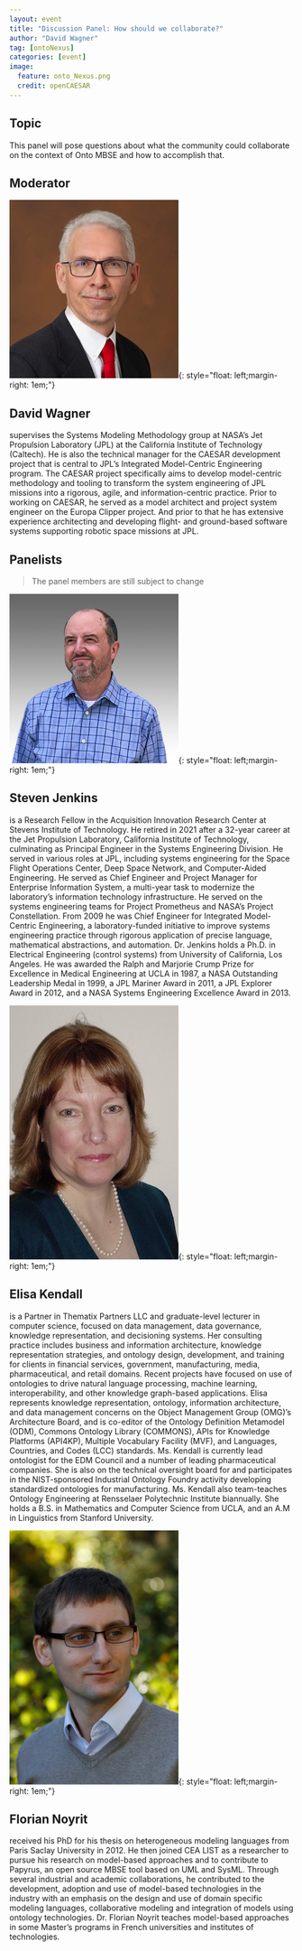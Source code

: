 ```yaml
---
layout: event
title: "Discussion Panel: How should we collaborate?"
author: "David Wagner"
tag: [ontoNexus]
categories: [event]
image:
  feature: onto_Nexus.png
  credit: openCAESAR
---
```


## Topic

This panel will pose questions about what the community could collaborate on the context of Onto MBSE and how to accomplish that.

## Moderator

![David Wagner](img/Wagner.jpg){: style="float: left;margin-right: 1em;"}

<h2>David Wagner</h2> supervises the Systems Modeling Methodology group at NASA’s Jet Propulsion Laboratory (JPL) at the California Institute of Technology (Caltech). He is also the technical manager for the CAESAR development project that is central to JPL’s Integrated Model-Centric Engineering program. The CAESAR project specifically aims to develop model-centric methodology and tooling to transform the system engineering of JPL missions into a rigorous, agile, and information-centric practice. Prior to working on CAESAR, he served as a model architect and project system engineer on the Europa Clipper project. And prior to that he has extensive experience architecting and developing flight- and ground-based software systems supporting robotic space missions at JPL.

## Panelists

> The panel members are still subject to change

![Steve Jenkins](img/Jenkins.jpeg){: style="float: left;margin-right: 1em;"}

<h2>Steven Jenkins</h2> is a Research Fellow in the Acquisition Innovation Research Center at Stevens Institute of Technology. He retired in 2021 after a 32-year career at the Jet Propulsion Laboratory, California Institute of Technology, culminating as Principal Engineer in the Systems Engineering Division. He served in various roles at JPL, including systems engineering for the Space Flight Operations Center, Deep Space Network, and Computer-Aided Engineering. He served as Chief Engineer and Project Manager for Enterprise Information System, a multi-year task to modernize the laboratory’s information technology infrastructure. He served on the systems engineering teams for Project Prometheus and NASA’s Project Constellation. From 2009 he was Chief Engineer for Integrated Model-Centric Engineering, a laboratory-funded initiative to improve systems engineering practice through rigorous application of precise language, mathematical abstractions, and automation. Dr. Jenkins holds a Ph.D. in Electrical Engineering (control systems) from University of California, Los Angeles. He was awarded the Ralph and Marjorie Crump Prize for Excellence in Medical Engineering at UCLA in 1987, a NASA Outstanding Leadership Medal in 1999, a JPL Mariner Award in 2011, a JPL Explorer Award in 2012, and a NASA Systems Engineering Excellence Award in 2013.

![Elisa Kendall](img/Kendall.jpg){: style="float: left;margin-right: 1em;"}

<h2>Elisa Kendall</h2> is a Partner in Thematix Partners LLC and graduate-level lecturer in computer science, focused on data management, data governance, knowledge representation, and decisioning systems. Her consulting practice includes business and information architecture, knowledge representation strategies, and ontology design, development, and training for clients in financial services, government, manufacturing, media, pharmaceutical, and retail domains. Recent projects have focused on use of ontologies to drive natural language processing, machine learning, interoperability, and other knowledge graph-based applications. Elisa represents knowledge representation, ontology, information architecture, and data management concerns on the Object Management Group (OMG)’s Architecture Board, and is co-editor of the Ontology Definition Metamodel (ODM), Commons Ontology Library (COMMONS), APIs for Knowledge Platforms (API4KP), Multiple Vocabulary Facility (MVF), and Languages, Countries, and Codes (LCC) standards. Ms. Kendall is currently lead ontologist for the EDM Council and a number of leading pharmaceutical companies. She is also on the technical oversight board for and participates in the NIST-sponsored Industrial Ontology Foundry activity developing standardized ontologies for manufacturing. Ms. Kendall also team-teaches Ontology Engineering at Rensselaer Polytechnic Institute biannually. She holds a B.S. in Mathematics and Computer Science from UCLA, and an A.M in Linguistics from Stanford University.

![Florian Noyrit](img/Noyrit.jpg){: style="float: left;margin-right: 1em;"}

<h2>Florian Noyrit</h2> received his PhD for his thesis on heterogeneous modeling languages from Paris Saclay University in 2012. He then joined CEA LIST as a researcher to pursue his research on model-based approaches and to contribute to Papyrus, an open source MBSE tool based on UML and SysML. Through several industrial and academic collaborations, he contributed to the development, adoption and use of model-based technologies in the industry with an emphasis on the design and use of domain specific modeling languages, collaborative modeling and integration of models using ontology technologies. Dr. Florian Noyrit teaches model-based approaches in some Master’s programs in French universities and institutes of technologies.
